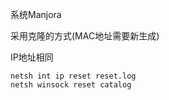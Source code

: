 系统Manjora

采用克隆的方式(MAC地址需要新生成)

IP地址相同

```
netsh int ip reset reset.log
netsh winsock reset catalog
```

